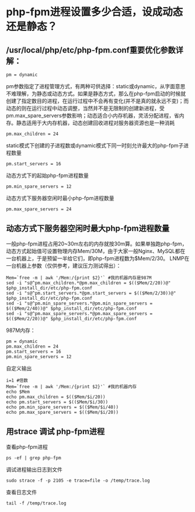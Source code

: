 # php-fpm进程设置多少合适，设成动态还是静态？

## /usr/local/php/etc/php-fpm.conf重要优化参数详解：

```pm = dynamic```

pm参数指定了进程管理方式，有两种可供选择：static或dynamic，从字面意思不难理解，为静态或动态方式。如果是静态方式，那么在php-fpm启动的时候就创建了指定数目的进程，在运行过程中不会再有变化(并不是真的就永远不变)；而动态的则在运行过程中动态调整，当然并不是无限制的创建新进程，受pm.max_spare_servers参数影响；动态适合小内存机器，灵活分配进程，省内存。静态适用于大内存机器，动态创建回收进程对服务器资源也是一种消耗

```pm.max_children = 24```

static模式下创建的子进程数或dynamic模式下同一时刻允许最大的php-fpm子进程数量

```pm.start_servers = 16```

动态方式下的起始php-fpm进程数量

```pm.min_spare_servers = 12```

动态方式下服务器空闲时最小php-fpm进程数量

```pm.max_spare_servers = 24```

## 动态方式下服务器空闲时最大php-fpm进程数量

一般php-fpm进程占用20~30m左右的内存就按30m算。如果单独跑php-fpm，动态方式起始值可设置物理内存Mem/30M，由于大家一般Nginx、MySQL都在一台机器上，于是预留一半给它们，即php-fpm进程数为$Mem/2/30。
LNMP在一台机器上参数（仅供参考，建议压力测试得出）：

```
Mem=`free -m | awk '/Mem:/{print $2}'` #我的机器内存是987M
sed -i "s@^pm.max_children.*@pm.max_children = $(($Mem/2/20))@" $php_install_dir/etc/php-fpm.conf
sed -i "s@^pm.start_servers.*@pm.start_servers = $(($Mem/2/30))@" $php_install_dir/etc/php-fpm.conf
sed -i "s@^pm.min_spare_servers.*@pm.min_spare_servers = $(($Mem/2/40))@" $php_install_dir/etc/php-fpm.conf
sed -i "s@^pm.max_spare_servers.*@pm.max_spare_servers = $(($Mem/2/20))@" $php_install_dir/etc/php-fpm.conf
```

987M内存：
```
pm = dynamic
pm.max_children = 24
pm.start_servers = 16
pm.min_spare_servers = 12
```

自定义输出
```
i=1 #倍数
Mem=`free -m | awk '/Mem:/{print $2}'` #我的机器内存
echo $Mem
echo pm.max_children = $(($Mem/$i/20))
echo pm.start_servers = $(($Mem/$i/30))
echo pm.min_spare_servers = $(($Mem/$i/40))
echo pm.max_spare_servers = $(($Mem/$i/20))
```

## 用strace 调试 php-fpm进程

查看php-fpm进程
```
ps -ef | grep php-fpm
```

调试进程输出日志到文件
```
sudo strace -f -p 2105 -e trace=file -o /temp/trace.log
```

查看日志文件
```
tail -f /temp/trace.log
```
